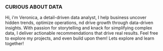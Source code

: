 ### **CURIOUS ABOUT DATA**
Hi, i'm Veronica, a detail-driven data analyst,
I help business uncover hidden trends, optimize operations, nd drive
growth through data-driven insights.
With passion for storytelling and knack for simplifying complex data,
I deliver actionable recommendations that drive real results.
Feel free to explore my projects, and even build upon them!
Lets explore and learn together!
